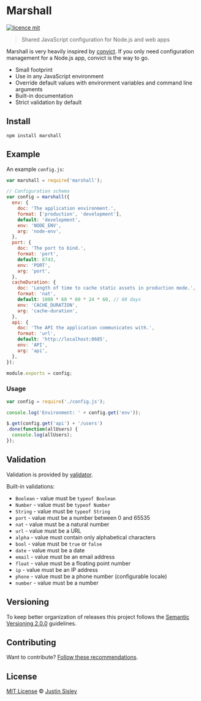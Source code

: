 # Marshall

[![licence mit](https://img.shields.io/badge/licence-MIT-blue.svg)](https://github.com/justinsisley/marshall/blob/master/LICENSE.md)

> Shared JavaScript configuration for Node.js and web apps

Marshall is very heavily inspired by [convict](https://www.npmjs.com/package/convict). If you only need configuration management for a Node.js app, convict is the way to go.

- Small footprint
- Use in any JavaScript environment
- Override default values with environment variables and command line arguments
- Built-in documentation
- Strict validation by default

## Install

`npm install marshall`

## Example

An example `config.js`:

```javascript
var marshall = require('marshall');

// Configuration schema
var config = marshall({
  env: {
    doc: 'The application environment.',
    format: ['production', 'development'],
    default: 'development',
    env: 'NODE_ENV',
    arg: 'node-env',
  },
  port: {
    doc: 'The port to bind.',
    format: 'port',
    default: 8743,
    env: 'PORT',
    arg: 'port',
  },
  cacheDuration: {
    doc: 'Length of time to cache static assets in production mode.',
    format: 'nat',
    default: 1000 * 60 * 60 * 24 * 60, // 60 days
    env: 'CACHE_DURATION',
    arg: 'cache-duration',
  },
  api: {
    doc: 'The API the application communicates with.',
    format: 'url',
    default: 'http://localhost:8685',
    env: 'API',
    arg: 'api',
  },
});

module.exports = config;
```

### Usage

```javascript
var config = require('./config.js');

console.log('Environment: ' + config.get('env'));

$.get(config.get('api') + '/users')
.done(function(allUsers) {
  console.log(allUsers);
});
```

## Validation

Validation is provided by [validator](https://github.com/chriso/validator.js).

Built-in validations:

- `Boolean` - value must be `typeof Boolean`
- `Number` - value must be `typeof Number`
- `String` - value must be `typeof String`
- `port` - value must be a number between 0 and 65535
- `nat` - value must be a natural number
- `url` - value must be a URL
- `alpha` - value must contain only alphabetical characters
- `bool` - value must be `true` or `false`
- `date` - value must be a date
- `email` - value must be an email address
- `float` - value must be a floating point number
- `ip` -  value must be an IP address
- `phone` - value must be a phone number (configurable locale)
- `number` - value must be a number

## Versioning

To keep better organization of releases this project follows the [Semantic Versioning 2.0.0](http://semver.org/) guidelines.

## Contributing
Want to contribute? [Follow these recommendations](https://github.com/justinsisley/marshall/blob/master/CONTRIBUTING.md).

## License
[MIT License](https://github.com/justinsisley/marshall/blob/master/LICENSE.md) © [Justin Sisley](http://justinsisley.com/)
